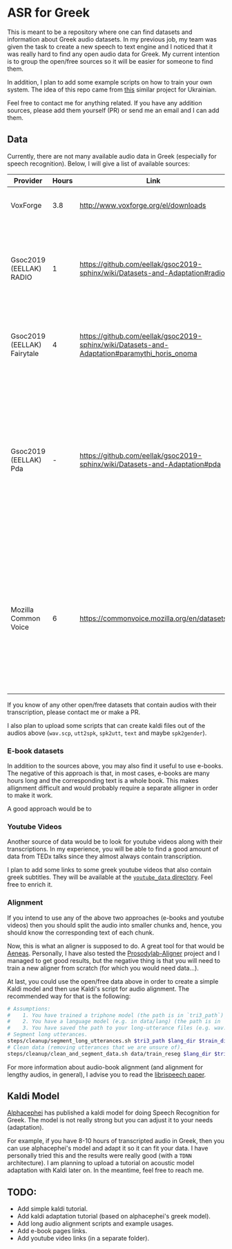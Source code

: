 # ASR for Greek

This is meant to be a repository where one can find datasets and information about Greek audio datasets. In my previous job, my team was given the task to create a new speech to text engine and I noticed that it was really hard to find any open audio data for Greek. My current intention is to group the open/free sources so it will be easier for someone to find them. 

In addition, I plan to add some example scripts on how to train your own system. The idea of this repo came from [this](https://github.com/egorsmkv/speech-recognition-uk) similar project for Ukrainian.

Feel free to contact me for anything related. If you have any addition sources, please add them yourself (PR) or send me an email and I can add them.

## Data

Currently, there are not many available audio data in Greek (especially for speech recognition). Below, I will give a list of available sources:

| Provider                    | Hours | Link                                                                                         | Description                                                                                                                                                                                                       |
|-----------------------------|-------|----------------------------------------------------------------------------------------------|-------------------------------------------------------------------------------------------------------------------------------------------------------------------------------------------------------------------|
| VoxForge                    | 3.8   | http://www.voxforge.org/el/downloads                                                         | Different users say random sentences.                                                                                                                                                                             |
| Gsoc2019 (EELLAK) RADIO     | 1     | https://github.com/eellak/gsoc2019-sphinx/wiki/Datasets-and-Adaptation#radio                 | Multiple Greek speakers of the Department of Journalism tell the news lasting 1 hour (medium size, different speakers).                                                                                           |
| Gsoc2019 (EELLAK) Fairytale | 4     | https://github.com/eellak/gsoc2019-sphinx/wiki/Datasets-and-Adaptation#paramythi_horis_onoma | Greek woman speaker reads a fairytale lasting 4 hours (large size, one speaker).                                                                                                                                  |
| Gsoc2019 (EELLAK) Pda       | -     | https://github.com/eellak/gsoc2019-sphinx/wiki/Datasets-and-Adaptation#pda                   | Recordings of Greek people asking questions about the weather, nearest hospitals, and pharmacies. It was created for the purposes of this diploma thesis (medium size, different speakers, very specific domain). |
| Mozilla Common Voice        | 6     | https://commonvoice.mozilla.org/en/datasets                                                  | Each entry in the dataset consists of a unique MP3 and corresponding text file. May also include demographic metadata like age, sex, and accent that can help train the accuracy of speech recognition engines.   |


If you know of any other open/free datasets that contain audios with their transcription, please contact me or make a PR.

I also plan to upload some scripts that can create kaldi files out of the audios above (`wav.scp`, `utt2spk`, `spk2utt`, `text` and maybe `spk2gender`).

### E-book datasets

In addition to the sources above, you may also find it useful to use e-books. The negative of this approach is that, in most cases, e-books are many hours long and the corresponding text is a whole book. This makes allignment difficult and would probably require a separate alligner in order to make it work. 

A good approach would be to 

### Youtube Videos

Another source of data would be to look for youtube videos along with their transcriptions. In my experience, you will be able to find a good amount of data from TEDx talks since they almost always contain transcription.

I plan to add some links to some greek youtube videos that also contain greek subtitles. They will be available at the [`youtube_data` directory](/youtube_data/). Feel free to enrich it.


### Alignment

If you intend to use any of the above two approaches (e-books and youtube videos) then you should split the audio into smaller chunks and, hence, you should know the corresponding text of each chunk. 

Now, this is what an aligner is supposed to do. A great tool for that would be [Aeneas](https://github.com/readbeyond/aeneas). Personally, I have also tested the [Prosodylab-Aligner](https://github.com/prosodylab/Prosodylab-Aligner) project and I managed to get good results, but the negative thing is that you will need to train a new aligner from scratch (for which you would need data...). 

At last, you could use the open/free data above in order to create a simple Kaldi model and then use Kaldi's script for audio alignment. The recommended way for that is the following:
```bash
# Assumptions: 
#    1. You have trained a triphone model (the path is in `tri3_path`)
#    2. You have a language model (e.g. in data/lang) (the path is in `lang_dir`)
#    3. You have saved the path to your long-utterance files (e.g. wav.scp) in a variable named `train_dir`.
# Segment long utterances.
steps/cleanup/segment_long_utterances.sh $tri3_path $lang_dir $train_dir data/train_reseg exp/segment_train_utts
# Clean data (removing utterances that we are unsure of).
steps/cleanup/clean_and_segment_data.sh data/train_reseg $lang_dir $tri3_path ${tri3_path}_cleanup data/train_cleaned
```

For more information about audio-book alignment (and alignment for lengthy audios, in general), I advise you to read the [librispeech paper](http://www.danielpovey.com/files/2015_icassp_librispeech.pdf).


## Kaldi Model

[Alphacephei]() has published a kaldi model for doing Speech Recognition for Greek. The model is not really strong but you can adjust it to your needs (adaptation). 

For example, if you have 8-10 hours of transcripted audio in Greek, then you can use alphacephei's model and adapt it so it can fit your data. I have personally tried this and the results were really good (with a `TDNN` architecture). I am planning to upload a tutorial on acoustic model adaptation with Kaldi later on. In the meantime, feel free to reach me.


## TODO:
- Add simple kaldi tutorial.
- Add kaldi adaptation tutorial (based on alphacephei's greek model).
- Add long audio alignment scripts and example usages.
- Add e-book pages links.
- Add youtube video links (in a separate folder).